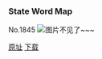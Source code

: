 ### State Word Map
No.1845
![图片不见了~~~](https://imgs.xkcd.com/comics/state_word_map.png)

[原址](https://xkcd.com//1845) [下载](https://imgs.xkcd.com/comics/state_word_map.png)

